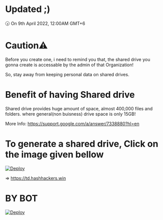 # Updated ;)
🕟 On 9th April 2022, 12:00AM GMT+6
# Caution⚠
Before you create one, i need to remind you that, the shared drive you gonna create is accessable by the admin of that Organization!

So, stay away from keeping personal data on shared drives.
# Benefit of having Shared drive
Shared drive provides huge amount of space, almost 400,000 files and folders.
where general(non buisness) drive space is only 15GB!

More Info: https://support.google.com/a/answer/7338880?hl=en
# To generate a shared drive, Click on the image given bellow
[![Deploy](https://cdn.jsdelivr.net/gh/devillD/Shared-Drive-Creator/Shared-Drive-Creator.png)](https://msgsuite.eu.org)

=> https://td.hashhackers.win

# BY BOT

[![Deploy](https://cdn.jsdelivr.net/gh/devillD/Shared-Drive-Creator/TG.png)](https://t.me/MSGuite_SD_Creator_Bot)
